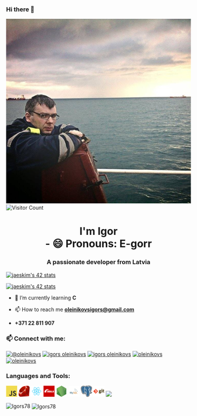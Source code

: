 ### Hi there 👋

<!--
**Igors78/Igors78** is a ✨ _special_ ✨ repository because its `README.md` (this file) appears on your GitHub profile.

Here are some ideas to get you started:

- 🔭 I’m currently working on ...
- 🌱 I’m currently learning ...
- 👯 I’m looking to collaborate on ...
- 🤔 I’m looking for help with ...
- 💬 Ask me about ...
- 📫 How to reach me: ...
- 😄 Pronouns: ...
- ⚡ Fun fact: ...
-->

![Image](img/atsea.jpg)
![Visitor Count](https://en153v3erk0xbhl.m.pipedream.net)
<h1 align="center">I'm Igor<br>- 😄 Pronouns: E-gorr </h1>

<h3 align="center">A passionate developer from Latvia</h3>

[![jaeskim's 42 stats](https://badge42.herokuapp.com/api/stats/ioleinik?darkmode=true&cursus=42cursus)](https://github.com/JaeSeoKim/badge42)

[![jaeskim's 42 stats](https://badge42.herokuapp.com/api/stats/ioleinik?darkmode=true)](https://github.com/JaeSeoKim/badge42)


- 🌱 I’m currently learning **C**

- 📫 How to reach me **oleinikovsigors@gmail.com**
- **+371 22 811 907**

<p align="left">
<h3 align="left">📫 Connect with me:</h3>
<a href="https://twitter.com/@oleinikovs" target="blank"><img align="center" src="https://cdn.jsdelivr.net/npm/simple-icons@3.0.1/icons/twitter.svg" alt="@oleinikovs" height="30" width="40" /></a>
<a href="https://www.linkedin.com/in/igors-oleinikovs-17a10958/" target="blank"><img align="center" src="https://cdn.jsdelivr.net/npm/simple-icons@3.0.1/icons/linkedin.svg" alt="igors oleinikovs" height="30" width="40" /></a>
<a href="https://www.codechef.com/users/oleinikovs" target="blank"><img align="center" src="https://cdn.jsdelivr.net/npm/simple-icons@3.1.0/icons/codechef.svg" alt="igors oleinikovs" height="30" width="40" /></a>
<a href="https://www.hackerrank.com/oleinikovsigors" target="blank"><img align="center" src="https://cdn.jsdelivr.net/npm/simple-icons@3.0.1/icons/hackerrank.svg" alt="oleinikovs" height="30" width="40" /></a>
<a href="https://www.leetcode.com/oleinikovsigors" target="blank"><img align="center" src="https://cdn.jsdelivr.net/npm/simple-icons@3.0.1/icons/leetcode.svg" alt="oleinikovs" height="30" width="40" /></a>
</p>

<h3 align="left">Languages and Tools:</h3>

<code><img height="30" src="https://raw.githubusercontent.com/github/explore/80688e429a7d4ef2fca1e82350fe8e3517d3494d/topics/javascript/javascript.png"></code>
<code><img height="30" src="https://raw.githubusercontent.com/github/explore/80688e429a7d4ef2fca1e82350fe8e3517d3494d/topics/ruby/ruby.png"></code>
<code><img height="30" src="https://raw.githubusercontent.com/github/explore/80688e429a7d4ef2fca1e82350fe8e3517d3494d/topics/react/react.png"></code>
<code><img height="30" src="https://raw.githubusercontent.com/github/explore/80688e429a7d4ef2fca1e82350fe8e3517d3494d/topics/rails/rails.png"></code>
<code><img height="30" src="https://raw.githubusercontent.com/github/explore/80688e429a7d4ef2fca1e82350fe8e3517d3494d/topics/nodejs/nodejs.png"></code>
<code><img height="30" src="https://raw.githubusercontent.com/github/explore/80688e429a7d4ef2fca1e82350fe8e3517d3494d/topics/mysql/mysql.png"></code>
<code><img height="30" src="https://raw.githubusercontent.com/github/explore/80688e429a7d4ef2fca1e82350fe8e3517d3494d/topics/postgresql/postgresql.png"></code>
<code><img height="30" src="https://raw.githubusercontent.com/github/explore/80688e429a7d4ef2fca1e82350fe8e3517d3494d/topics/git/git.png"></code>
<code><img height="30" src="https://github.com/MarikIshtar007/MarikIshtar007/blob/master/images/c-original.svg"></code>

<p><img align="left" src="https://github-readme-stats.vercel.app/api/top-langs/?username=Igors78&layout=compact" alt="Igors78" /></p>

<p>&nbsp;<img align="center" src="https://github-readme-stats.vercel.app/api?username=Igors78&show_icons=true" alt="Igors78" /></p>


